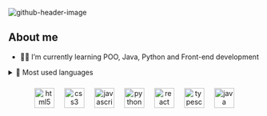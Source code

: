 ![github-header-image](https://github.com/jpsantosss/jpsantosss/assets/125620461/988af602-80a6-441b-961a-03d599abc6e4)

## About me

- 🧑‍💻 I’m currently learning POO, Java, Python and Front-end development


<details>
  
  <summary>📄 Most used languages</summary>
  
  <a href="https://github.com/jpsantosss">
    <img align="center" src="https://github-readme-stats.vercel.app/api/top-langs/?username=jpsantosss&theme=dracula&hide_langs_below=1" />
  </a>

</details> 
<div align="center">
</div>

###

<div align="center">
  <img src="https://cdn.jsdelivr.net/gh/devicons/devicon/icons/html5/html5-original.svg" height="40" alt="html5 logo"  />
  <img width="12" />
  <img src="https://cdn.jsdelivr.net/gh/devicons/devicon/icons/css3/css3-original.svg" height="40" alt="css3 logo"  />
  <img width="12" />
  <img src="https://cdn.jsdelivr.net/gh/devicons/devicon/icons/javascript/javascript-original.svg" height="40" alt="javascript logo"  />
  <img width="12" />
  <img src="https://cdn.jsdelivr.net/gh/devicons/devicon/icons/python/python-original.svg" height="40" alt="python logo"  />
  <img width="12" />
  <img src="https://cdn.jsdelivr.net/gh/devicons/devicon/icons/react/react-original.svg" height="40" alt="react logo"  />
  <img width="12" />
  <img src="https://cdn.jsdelivr.net/gh/devicons/devicon/icons/typescript/typescript-original.svg" height="40" alt="typescript logo"  />
  <img width="12" />
  <img src="https://cdn.jsdelivr.net/gh/devicons/devicon/icons/java/java-original.svg" height="40" alt="java logo"  />
</div>

###
